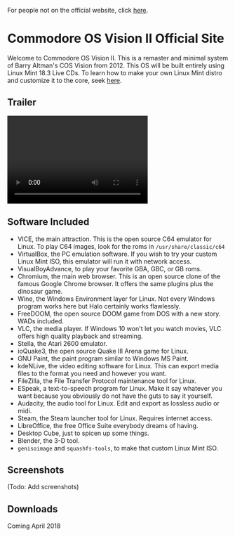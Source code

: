 For people not on the official website, click <a href="https://sparrosdeveloperteam.github.io/COS">here</a>.

# Commodore OS Vision II Official Site

Welcome to Commodore OS Vision II. This is a remaster and minimal system of Barry Altman's COS Vision from 2012. This OS will be built entirely using Linux Mint 18.3 Live CDs. To learn how to make your own Linux Mint distro and customize it to the core, seek <a href="https://community.linuxmint.com/tutorial/view/1784">here</a>.

## Trailer

<video src="https://github.com/SparrOSDeveloperTeam/COS/raw/master/pagefiles/cosvii.mp4" width="320" height="200" controls preload>If you are seeing message, either A. The MP4 tag is corrupted, B. Your must upgrade your browser and plugins or C. You must be on sparrosdeveloperteam.gihtub.io server.
</video>

## Software Included

* VICE, the main attraction. This is the open source C64 emulator for Linux. To play C64 images, look for the roms in `/usr/share/classic/c64`
* VirtualBox, the PC emulation software. If you wish to try your custom Linux Mint ISO, this emulator will run it with network access.
* VisualBoyAdvance, to play your favorite GBA, GBC, or GB roms. 
* Chromium, the main web browser. This is an open source clone of the famous Google Chrome browser. It offers the same plugins plus the dinosaur game.
* Wine, the Windows Environment layer for Linux. Not every Windows program works here but Halo certainly works flawlessly.
* FreeDOOM, the open source DOOM game from DOS with a new story. WADs included.
* VLC, the media player. If Windows 10 won't let you watch movies, VLC offers high quality playback and streaming.
* Stella, the Atari 2600 emulator.
* ioQuake3, the open source Quake III Arena game for Linux.
* GNU Paint, the paint program similar to Windows MS Paint.
* kdeNLive, the video editing software for Linux. This can export media files to the format you need and however you want.
* FileZilla, the File Transfer Protocol maintenance tool for Linux.
* ESpeak, a text-to-speech program for Linux. Make it say whatever you want because you obviously do not have the guts to say it yourself.
* Audacity, the audio tool for Linux. Edit and export as lossless audio or midi.
* Steam, the Steam launcher tool for Linux. Requires internet access.
* LibreOffice, the free Office Suite everybody dreams of having.
* Desktop Cube, just to spicen up some things.
* Blender, the 3-D tool.
* `genisoimage` and `squashfs-tools`, to make that custom Linux Mint ISO.

## Screenshots

(Todo: Add screenshots)

## Downloads

Coming April 2018
